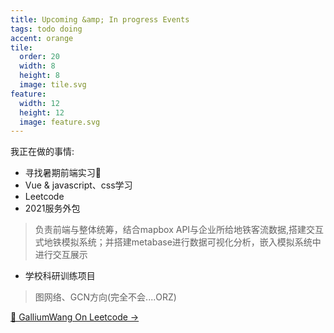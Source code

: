 ```yaml
---
title: Upcoming &amp; In progress Events
tags: todo doing
accent: orange
tile:
  order: 20
  width: 8
  height: 8
  image: tile.svg
feature:
  width: 12
  height: 12
  image: feature.svg
---
```


我正在做的事情:

- 寻找暑期前端实习👀
- Vue & javascript、css学习
- Leetcode
- 2021服务外包

> 负责前端与整体统筹，结合mapbox API与企业所给地铁客流数据,搭建交互式地铁模拟系统；并搭建metabase进行数据可视化分析，嵌入模拟系统中进行交互展示

- 学校科研训练项目

> 图网络、GCN方向(完全不会....ORZ)

<a href="https://leetcode.com/GalliumWang/" class="button uno" target="_blank" rel="noreferrer"> 🦉 GalliumWang On Leetcode →</a>
